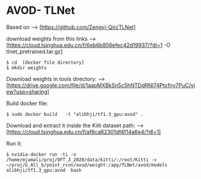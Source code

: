 # AVOD- TLNet
 Based on --> [https://github.com/Zengyi-Qin/TLNet]

download weights from this links --> [https://cloud.tsinghua.edu.cn/f/6eb6b856efec42d19937/?dl=1 -O tlnet_pretrained.tar.gz]
```
$ cd  [docker file directory]
$ mkdir weights
``` 

Download weights in tools directory: --> [https://drive.google.com/file/d/1aapMXBkSn5c5hNTDdRNI74Ptxfny7PuC/view?usp=sharing]


Build docker file:
```
$ sudo docker build   -t "alibhji/tf1.3_gpu:avod" .

``` 

Download and extract it inside the Kiiti dataset path: --> [https://cloud.tsinghua.edu.cn/f/af6ca62301df4f14a6e4/?dl=1]

Run it:
``` 				
$ nvidia-docker run -ti -v /home/mjamali/proj/OFT_3_2020/data/kitti/:/root/Kitti -v ~/proj/G_All_b/point_rcnn/avod/weight:/app/TLNet/avod/models alibhji/tf1.3_gpu:avod  bash

``` 
